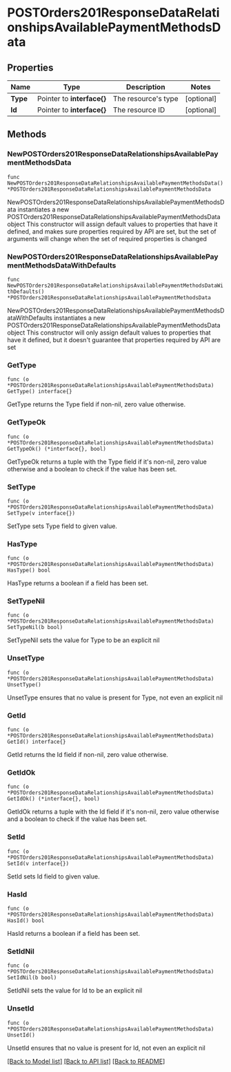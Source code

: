 # POSTOrders201ResponseDataRelationshipsAvailablePaymentMethodsData

## Properties

Name | Type | Description | Notes
------------ | ------------- | ------------- | -------------
**Type** | Pointer to **interface{}** | The resource&#39;s type | [optional] 
**Id** | Pointer to **interface{}** | The resource ID | [optional] 

## Methods

### NewPOSTOrders201ResponseDataRelationshipsAvailablePaymentMethodsData

`func NewPOSTOrders201ResponseDataRelationshipsAvailablePaymentMethodsData() *POSTOrders201ResponseDataRelationshipsAvailablePaymentMethodsData`

NewPOSTOrders201ResponseDataRelationshipsAvailablePaymentMethodsData instantiates a new POSTOrders201ResponseDataRelationshipsAvailablePaymentMethodsData object
This constructor will assign default values to properties that have it defined,
and makes sure properties required by API are set, but the set of arguments
will change when the set of required properties is changed

### NewPOSTOrders201ResponseDataRelationshipsAvailablePaymentMethodsDataWithDefaults

`func NewPOSTOrders201ResponseDataRelationshipsAvailablePaymentMethodsDataWithDefaults() *POSTOrders201ResponseDataRelationshipsAvailablePaymentMethodsData`

NewPOSTOrders201ResponseDataRelationshipsAvailablePaymentMethodsDataWithDefaults instantiates a new POSTOrders201ResponseDataRelationshipsAvailablePaymentMethodsData object
This constructor will only assign default values to properties that have it defined,
but it doesn't guarantee that properties required by API are set

### GetType

`func (o *POSTOrders201ResponseDataRelationshipsAvailablePaymentMethodsData) GetType() interface{}`

GetType returns the Type field if non-nil, zero value otherwise.

### GetTypeOk

`func (o *POSTOrders201ResponseDataRelationshipsAvailablePaymentMethodsData) GetTypeOk() (*interface{}, bool)`

GetTypeOk returns a tuple with the Type field if it's non-nil, zero value otherwise
and a boolean to check if the value has been set.

### SetType

`func (o *POSTOrders201ResponseDataRelationshipsAvailablePaymentMethodsData) SetType(v interface{})`

SetType sets Type field to given value.

### HasType

`func (o *POSTOrders201ResponseDataRelationshipsAvailablePaymentMethodsData) HasType() bool`

HasType returns a boolean if a field has been set.

### SetTypeNil

`func (o *POSTOrders201ResponseDataRelationshipsAvailablePaymentMethodsData) SetTypeNil(b bool)`

 SetTypeNil sets the value for Type to be an explicit nil

### UnsetType
`func (o *POSTOrders201ResponseDataRelationshipsAvailablePaymentMethodsData) UnsetType()`

UnsetType ensures that no value is present for Type, not even an explicit nil
### GetId

`func (o *POSTOrders201ResponseDataRelationshipsAvailablePaymentMethodsData) GetId() interface{}`

GetId returns the Id field if non-nil, zero value otherwise.

### GetIdOk

`func (o *POSTOrders201ResponseDataRelationshipsAvailablePaymentMethodsData) GetIdOk() (*interface{}, bool)`

GetIdOk returns a tuple with the Id field if it's non-nil, zero value otherwise
and a boolean to check if the value has been set.

### SetId

`func (o *POSTOrders201ResponseDataRelationshipsAvailablePaymentMethodsData) SetId(v interface{})`

SetId sets Id field to given value.

### HasId

`func (o *POSTOrders201ResponseDataRelationshipsAvailablePaymentMethodsData) HasId() bool`

HasId returns a boolean if a field has been set.

### SetIdNil

`func (o *POSTOrders201ResponseDataRelationshipsAvailablePaymentMethodsData) SetIdNil(b bool)`

 SetIdNil sets the value for Id to be an explicit nil

### UnsetId
`func (o *POSTOrders201ResponseDataRelationshipsAvailablePaymentMethodsData) UnsetId()`

UnsetId ensures that no value is present for Id, not even an explicit nil

[[Back to Model list]](../README.md#documentation-for-models) [[Back to API list]](../README.md#documentation-for-api-endpoints) [[Back to README]](../README.md)


